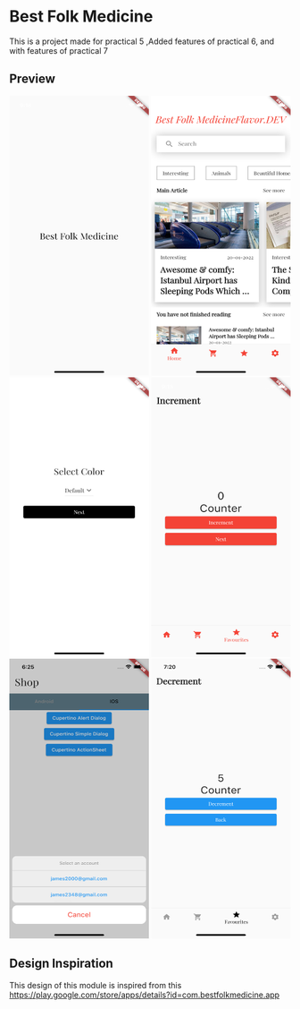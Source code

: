# Best Folk Medicine

This is a project made for practical 5
,Added features of practical 6, and with features of practical 7

## Preview

<img src="https://github.com/JanakMistry2000/best_folk_medicine/blob/te5-t361-ch-7-flutter-buildsystem-packages/Preview/splash_screen.png" alt ="home" height=500 width=250/>        <img src="https://github.com/JanakMistry2000/best_folk_medicine/blob/te5-t361-ch-7-flutter-buildsystem-packages/Preview/devpage.png" alt ="home2" height=500 width=250/>            <img src="https://github.com/JanakMistry2000/best_folk_medicine/blob/te5-t361-ch-7-flutter-buildsystem-packages/Preview/setheme.png" alt ="shop" height=500 width=250/>
<img src="https://github.com/JanakMistry2000/best_folk_medicine/blob/te5-t361-ch-7-flutter-buildsystem-packages/Preview/devcounter.png" alt ="alertdialog" height=500 width=250/> <img src="https://github.com/JanakMistry2000/best_folk_medicine/blob/te5-t361-ch-7-flutter-buildsystem-packages/Preview/actionsheet.png" alt ="actionsheet" height=500 width=250/> <img src="https://github.com/JanakMistry2000/best_folk_medicine/blob/te5-t361-ch-7-flutter-buildsystem-packages/Preview/counter.png" alt ="settings" height=500 width=250/>

## Design Inspiration

This design of this module is inspired from this https://play.google.com/store/apps/details?id=com.bestfolkmedicine.app
